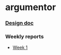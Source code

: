 # argumentor

### [Design doc](https://github.com/aejmmark/argumentor/blob/main/docs/design_doc.md)

### Weekly reports
* [Week 1](https://github.com/aejmmark/argumentor/blob/main/docs/week_report1.md)
